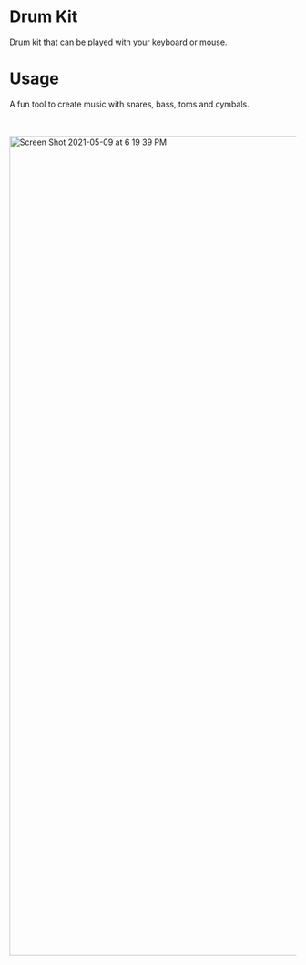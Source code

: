 # Drum Kit
Drum kit that can be played with your keyboard or mouse.

# Usage
A fun tool to create music with snares, bass, toms and cymbals.

<br>
<br>

<img width="1440" alt="Screen Shot 2021-05-09 at 6 19 39 PM" src="https://user-images.githubusercontent.com/66967130/117588702-250bbd80-b0f3-11eb-96e1-6186ee977c70.png">

